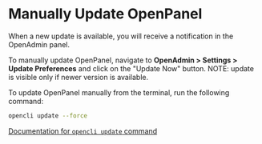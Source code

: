 # Manually Update OpenPanel

When a new update is available, you will receive a notification in the OpenAdmin panel.

<Tabs>
  <TabItem value="openadmin-admin-update-now" label="With OpenAdmin" default>

To manually update OpenPanel, navigate to **OpenAdmin > Settings > Update Preferences** and click on the "Update Now" button. NOTE: update is visible only if newer version is available.

  </TabItem>
  <TabItem value="CLI-update-now" label="With OpenCLI">

To update OpenPanel manually from the terminal, run the following command:

```bash
opencli update --force
```
[Documentation for `opencli update` command](https://dev.openpanel.com/cli/update.html)

  </TabItem>
  
</Tabs>
